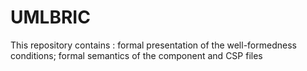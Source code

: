 # UMLBRIC
This repository contains :  formal presentation of the well-formedness conditions; formal semantics of the component and CSP files
